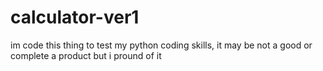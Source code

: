 # calculator-ver1
im code this thing to test my python coding skills, it may be not a good or complete a product but i pround of it
